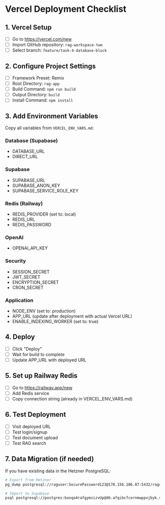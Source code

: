 # Vercel Deployment Checklist

## 1. Vercel Setup
- [ ] Go to https://vercel.com/new
- [ ] Import GitHub repository: `rag-workspace-two`
- [ ] Select branch: `feature/task-4-database-block`

## 2. Configure Project Settings
- [ ] Framework Preset: Remix
- [ ] Root Directory: `rag-app`
- [ ] Build Command: `npm run build`
- [ ] Output Directory: `build`
- [ ] Install Command: `npm install`

## 3. Add Environment Variables
Copy all variables from `VERCEL_ENV_VARS.md`:

### Database (Supabase)
- DATABASE_URL
- DIRECT_URL

### Supabase
- SUPABASE_URL
- SUPABASE_ANON_KEY  
- SUPABASE_SERVICE_ROLE_KEY

### Redis (Railway)
- REDIS_PROVIDER (set to: local)
- REDIS_URL
- REDIS_PASSWORD

### OpenAI
- OPENAI_API_KEY

### Security
- SESSION_SECRET
- JWT_SECRET
- ENCRYPTION_SECRET
- CRON_SECRET

### Application
- NODE_ENV (set to: production)
- APP_URL (update after deployment with actual Vercel URL)
- ENABLE_INDEXING_WORKER (set to: true)

## 4. Deploy
- [ ] Click "Deploy"
- [ ] Wait for build to complete
- [ ] Update APP_URL with deployed URL

## 5. Set up Railway Redis
- [ ] Go to https://railway.app/new
- [ ] Add Redis service
- [ ] Copy connection string (already in VERCEL_ENV_VARS.md)

## 6. Test Deployment
- [ ] Visit deployed URL
- [ ] Test login/signup
- [ ] Test document upload
- [ ] Test RAG search

## 7. Data Migration (if needed)
If you have existing data in the Hetzner PostgreSQL:
```bash
# Export from Hetzner
pg_dump postgresql://raguser:SecurePassword123@178.156.186.87:5432/ragdb > backup.sql

# Import to Supabase
psql postgresql://postgres:bonqo4rafgymzizvUp@db.afqibcfcornmwppxjbyk.supabase.co:5432/postgres < backup.sql
```